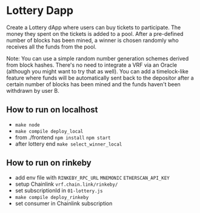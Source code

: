 # Lottery Dapp

Create a Lottery dApp where users can buy tickets to participate. The money they spent on the tickets is added to a pool. After a pre-defined number of blocks has been mined, a winner is chosen randomly who receives all the funds from the pool.

Note: You can use a simple random number generation schemes derived from block hashes. There's no need to integrate a VRF via an Oracle (although you might want to try that as well).
You can add a timelock-like feature where funds will be automatically sent back to the depositor after a certain number of blocks has been mined and the funds haven't been withdrawn by user B.

## How to run on localhost
- `make node`
- `make compile deploy_local`
- from ./frontend `npm install` `npm start`
- after lottery end `make select_winner_local`

## How to run on rinkeby
- add env file with `RINKEBY_RPC_URL` `MNEMONIC` `ETHERSCAN_API_KEY`
- setup Chainlink `vrf.chain.link/rinkeby/`
- set subscriptionId in `01-lottery.js`
- `make compile deploy_rinkeby`
- set consumer in Chainlink subscription